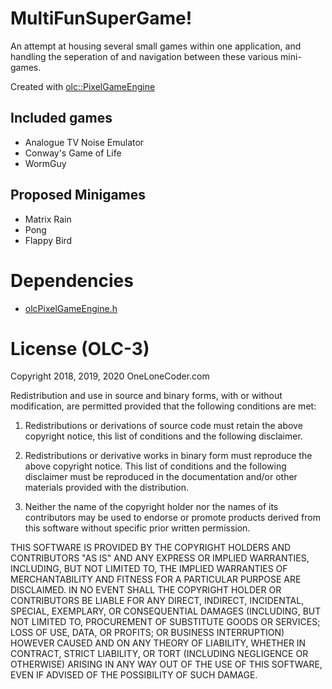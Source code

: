 # MultiFunSuperGame!
An attempt at housing several small games within one application,
and handling the seperation of and navigation between these
various mini-games.

Created with [olc::PixelGameEngine](https://github.com/OneLoneCoder/olcPixelGameEngine)

## Included games
- Analogue TV Noise Emulator
- Conway's Game of Life
- WormGuy

## Proposed Minigames
- Matrix Rain
- Pong
- Flappy Bird

# Dependencies
- [olcPixelGameEngine.h](https://github.com/OneLoneCoder/olcPixelGameEngine)

# License (OLC-3)
Copyright 2018, 2019, 2020 OneLoneCoder.com

Redistribution and use in source and binary forms, with or without modification, are permitted provided that the following conditions are met:

1) Redistributions or derivations of source code must retain the above copyright notice, this list of conditions and the following disclaimer.

2) Redistributions or derivative works in binary form must reproduce the above copyright notice. This list of conditions and the following disclaimer must be reproduced in the documentation and/or other materials provided with the distribution.

3) Neither the name of the copyright holder nor the names of its contributors may be used to endorse or promote products derived from this software without specific prior written permission.

THIS SOFTWARE IS PROVIDED BY THE COPYRIGHT HOLDERS AND CONTRIBUTORS "AS IS" AND ANY EXPRESS OR IMPLIED WARRANTIES, INCLUDING, BUT NOT LIMITED TO, THE IMPLIED WARRANTIES OF MERCHANTABILITY AND FITNESS FOR A PARTICULAR PURPOSE ARE DISCLAIMED. IN NO EVENT SHALL THE COPYRIGHT HOLDER OR CONTRIBUTORS BE LIABLE FOR ANY DIRECT, INDIRECT, INCIDENTAL, SPECIAL, EXEMPLARY, OR CONSEQUENTIAL DAMAGES (INCLUDING, BUT NOT LIMITED TO, PROCUREMENT OF SUBSTITUTE GOODS OR SERVICES; LOSS OF USE, DATA, OR PROFITS; OR BUSINESS INTERRUPTION) HOWEVER CAUSED AND ON ANY THEORY OF LIABILITY, WHETHER IN CONTRACT, STRICT LIABILITY, OR TORT (INCLUDING NEGLIGENCE OR OTHERWISE) ARISING IN ANY WAY OUT OF THE USE OF THIS SOFTWARE, EVEN IF ADVISED OF THE POSSIBILITY OF SUCH DAMAGE.